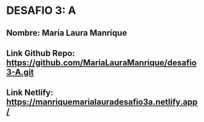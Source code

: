 # DESAFIO 3: A
## Nombre: María Laura Manrique
## Link Github Repo: https://github.com/MariaLauraManrique/desafio3-A.git
## Link  Netlify: https://manriquemarialauradesafio3a.netlify.app/ 